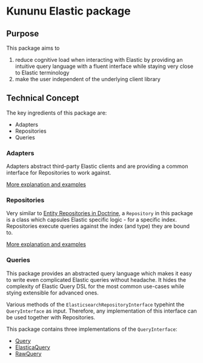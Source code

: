 # Kununu Elastic package

## Purpose
This package aims to
 1. reduce cognitive load when interacting with Elastic by providing an intuitive query language with a fluent interface while staying very close to Elastic terminology
 2. make the user independent of the underlying client library

## Technical Concept
The key ingredients of this package are:
 - Adapters
 - Repositories
 - Queries

### Adapters
Adapters abstract third-party Elastic clients and are providing a common interface for Repositories to work against.

[More explanation and examples](doc/ADAPTER.md)

### Repositories 
Very similar to [Entity Repositories in Doctrine](https://www.doctrine-project.org/projects/doctrine-orm/en/2.6/reference/working-with-objects.html), a `Repository` in this package is a class which capsules Elastic specific logic - for a specific index.
Repositories execute queries against the index (and type) they are bound to.

[More explanation and examples](doc/REPOSITORY.md)

### Queries
This package provides an abstracted query language which makes it easy to write even complicated Elastic queries without headache. It hides the complexity of Elastic Query DSL for the most common use-cases while stying extensible for advanced ones. 

Various methods of the `ElasticsearchRepositoryInterface` typehint the `QueryInterface` as input. Therefore, any implementation of this interface can be used together with Repositories.

This package contains three implementations of the `QueryInterface`:
 - [Query](doc/QUERY.md)
 - [ElasticaQuery](doc/ELASTICAQUERY.md)
 - [RawQuery](doc/RAWQUERY.md)


